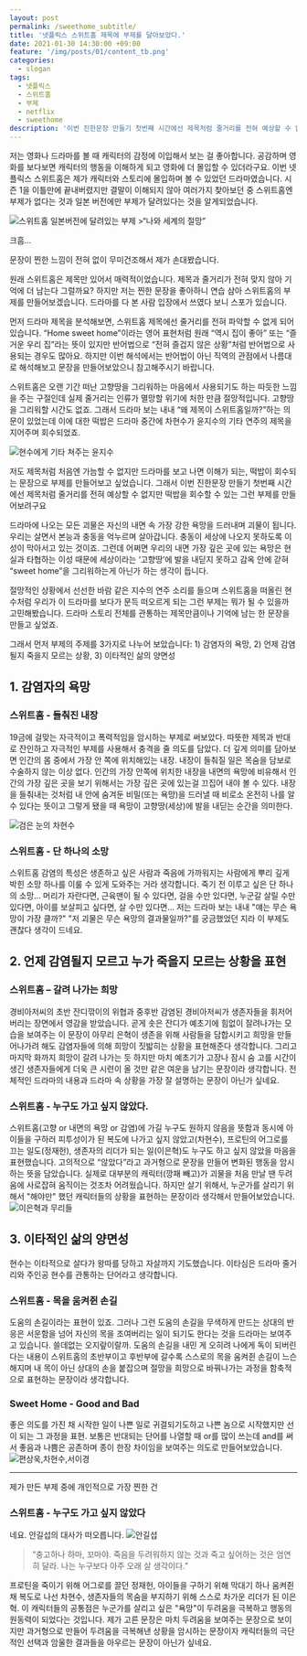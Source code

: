 ```yaml
---
layout: post
permalink: /sweethome_subtitle/
title: '넷플릭스 스위트홈 제목에 부제를 달아보았다.'
date: 2021-01-30 14:30:00 +09:00
feature: '/img/posts/01/content_tb.png'
categories:
  - slogan
tags:
  - 넷플릭스
  - 스위트홈
  - 부제
  - netflix
  - sweethome
description: '이번 진한문장 만들기 첫번째 시간에선 제목처럼 줄거리를 전혀 예상할 수 없지만 떡밥을 회수할 수 있는 그런 부제를 만들어보려구요.'
---
```


저는 영화나 드라마를 볼 때 캐릭터의 감정에 이입해서 보는 걸 좋아합니다. 공감하며 영화를 보다보면 캐릭터의 행동을 이해하게 되고 영화에 더 몰입할 수 있더라구요. 이번 넷플릭스 스위트홈은 제가 캐릭터와 스토리에 몰입하며 볼 수 있었던 드라마였습니다. 시즌 1을 이틀만에 끝내버렸지만 결말이 이해되지 않아 여러가지 찾아보던 중 스위트홈엔 부제가 없다는 것과 일본 버전에만 부제가 달려있다는 것을 알게되었습니다.

<img alt = "스위트홈 일본버전에 달려있는 부제" src="/img/posts/01/japan_subtitle2.jpg">
>“나와 세계의 절망”

크흠...

문장이 찐한 느낌이 전혀 없이 무미건조해서 제가 손대봤습니다.

원래 스위트홈은 제목만 있어서 매력적이었습니다. 제목과 줄거리가 전혀 맞지 않아 기억에 더 남는다 그럴까요? 하지만 저는 찐한 문장을 좋아하니 연습 삼아 스위트홈의 부제를 만들어보겠습니다. 드라마를 다 본 사람 입장에서 쓰였다 보니 스포가 있습니다.

먼저 드라마 제목을 분석해보면, 스위트홈 제목에선 줄거리를 전혀 파악할 수 없게 되어있습니다. “Home sweet home”이라는 영어 표현처럼 원래 “역시 집이 좋아” 또는 “즐거운 우리 집”라는 뜻이 있지만 반어법으로 “전혀 즐겁지 않은 상황”처럼 반어법으로 사용되는 경우도 많아요. 하지만 이번 해석에서는 반어법이 아닌 직역의 관점에서 나름대로 해석해보고 문장을 만들어보았으니 참고해주시기 바랍니다.

스위트홈은 오랜 기간 떠난 고향땅을 그리워하는 마음에서 사용되기도 하는 따듯한 느낌을 주는 구절인데 실제 줄거리는 인류가 멸망할 위기에 처한 만큼 절망적입니다. 고향땅을 그리워할 시간도 없죠. 그래서 드라마 보는 내내 “왜 제목이 스위트홈일까?”하는 의문이 있었는데 이에 대한 떡밥은 드라마 중간에 차현수가 윤지수의 기타 연주의 제목을 지어주며 회수되었죠.

![현수에게 기타 쳐주는 윤지수](/img/posts/01/hyunsoojisoo.png)

저도 제목처럼 처음엔 가늠할 수 없지만 드라마를 보고 나면 이해가 되는, 떡밥이 회수되는 문장으로 부제를 만들어보고 싶었습니다. 그래서 이번 진한문장 만들기 첫번째 시간에선 제목처럼 줄거리를 전혀 예상할 수 없지만 떡밥을 회수할 수 있는 그런 부제를 만들어보려구요

드라마에 나오는 모든 괴물은 자신의 내면 속 가장 강한 욕망을 드러내며 괴물이 됩니다. 우리는 살면서 본능과 충동을 억누르며 살아갑니다. 충동이 세상에 나오지 못하도록 이성이 막아서고 있는 것이죠. 그런데 어쩌면 우리의 내면 가장 깊은 곳에 있는 욕망은 현실과 타협하는 이성 때문에 세상이라는 ‘고향땅’에 발을 내딛지 못하고 감옥 안에 갇혀 “sweet home”을 그리워하는게 아닌가 하는 생각이 듭니다.

절망적인 상황에서 선선한 바람 같은 지수의 연주 소리를 들으며 스위트홈을 떠올린 현수처럼 우리가 이 드라마를 보다가 문득 떠오르게 되는 그런 부제는 뭐가 될 수 있을까 고민해봤습니다. 드라마 스토리 전체를 관통하는 제목만큼이나 기억에 남는 한 문장을 만들고 싶었죠.

그래서 먼저 부제의 주제를 3가지로 나누어 보았습니다: 1) 감염자의 욕망, 2) 언제 감염될지 죽을지 모르는 상황, 3) 이타적인 삶의 양면성

## 1. 감염자의 욕망
### 스위트홈 - 들춰진 내장
19금에 걸맞는 자극적이고 폭력적임을 암시하는 부제로 써보았다. 따뜻한 제목과 반대로 잔인하고 자극적인 부제를 사용해서 충격을 줄 의도를 담았다. 더 깊게 의미를 담아보면 인간의 몸 중에서 가장 안 쪽에 위치해있는 내장. 내장이 들춰질 일은 목숨을 담보로 수술하지 않는 이상 없다. 인간의 가장 안쪽에 위치한 내장을 내면의 욕망에 비유해서 인간의 가장 깊은 곳을 보기 위해서는 가장 깊은 곳에 있는걸 끄집어 내야 볼 수 있다. 내장을 들춰내는 것처럼 내 안에 숨겨둔 비밀(또는 욕망)을 드러낼 때 비로소 온전히 나를 알 수 있다는 뜻이고 그렇게 됐을 때 욕망이 고향땅(세상)에 발을 내딛는 순간을 의미한다.

![검은 눈의 차현수](/img/posts/01/hyunsoo.png)

### 스위트홈 - 단 하나의 소망
스위트홈 감염의 특성은 생존하고 싶은 사람과 죽음에 가까워지는 사람에게 뿌리 깊게 박힌 소망 하나를 이룰 수 있게 도와주는 거라 생각합니다. 죽기 전 이루고 싶은 단 하나의 소망... 머리가 자란다면, 근육맨이 될 수 있다면, 걸을 수만 있다면, 누군갈 살릴 수만 있다면, 아이를 보살피고 싶다면, 살 수만 있다면... 저는 드라마 보는 내내 "얘는 무슨 욕망이 가장 클까?" "저 괴물은 무슨 욕망의 결과물일까?"를 궁금했었던 지라 이 부제도 괜찮다 생각이 드네요.

## 2. 언제 감염될지 모르고 누가 죽을지 모르는 상황을 표현
### 스위트홈 – 갈려 나가는 희망
경비아저씨의 초반 잔디깎이의 위협과 중후반 감염된 경비아저씨가 생존자들을 휘저어버리는 장면에서 영감을 받았습니다. 곧게 솟은 잔디가 예초기에 힘없이 잘려나가는 모습을 보여주는 이 문장이 아무리 은혁이 생존을 위해 사람들을 담합시키고 희망을 만들어나가려 해도 감염자들에 의해 희망이 짓밟히는 상황을 표현해준다 생각합니다. 그리고 마지막 화까지 희망이 갈려 나가는 듯 하지만 마치 예초기가 고장나 잠시 숨 고를 시간이 생긴 생존자들에게 더욱 큰 시련이 올 것만 같은 여운을 남기는 문장이라 생각합니다. 전체적인 드라마의 내용과 드라마 속 상황을 가장 잘 설명하는 문장이 아닌가 싶네요.
### 스위트홈 - 누구도 가고 싶지 않았다.
스위트홈(고향 or 내면의 욕망 or 감염)에 가길 누구도 원하지 않음을 뜻함과 동시에 아이들을 구하러 피투성이가 된 복도에 나가고 싶지 않았고(차현수), 프로틴의 어그로를 끄는 일도(정재헌), 생존자의 리더가 되는 일(이은혁)도 누구도 하고 싶지 않았을 마음을 표현했습니다. 고의적으로 “않았다”라고 과거형으로 문장을 만들어 변화된 행동을 암시하는 뜻을 담았습니다. 실제로 대부분의 캐릭터(깡패 빼고)가 괴물을 처음 만날 땐 두려움에 사로잡혀 움직이는 것조차 어려웠습니다. 하지만 살기 위해서, 누군가를 살리기 위해서 "해야만" 했던 캐릭터들의 상황을 표현하는 문장이라 생각해서 만들어보았습니다.
![이은혁과 무리들](/img/posts/01/eunhyuk.webp)
## 3. 이타적인 삶의 양면성
현수는 이타적으로 살다가 왕따를 당하고 자살까지 기도했습니다. 이타심은 드라마 줄거리와 주인공 현수를 관통하는 단어라고 생각합니다.
### 스위트홈 - 목을 움켜쥔 손길
도움의 손길이라는 표현이 있죠. 그러나 그런 도움의 손길을 무색하게 만드는 상대의 반응은 서운함을 넘어 자신의 목을 조여버리는 일이 되기도 한다는 것을 드라마는 보여주고 있습니다. 쓸데없는 오지랖이랄까. 도움의 손길을 내민 게 오히려 나에게 독이 되버린다는 내용이 스위트홈의 초반부이고 후반부에 갈수록 스스로의 목을 움켜쥔 손길이 느슨해지며 내 목이 아닌 상대의 손을 붙잡으며 절망을 희망으로 바꿔나가는 과정을 함축적으로 표현하는 문장이라 생각합니다.
### Sweet Home - Good and Bad
좋은 의도를 가진 채 시작한 일이 나쁜 일로 귀결되기도하고 나쁜 놈으로 시작했지만 선이 되는 그 과정을 표현. 보통은 반대되는 단어를 나열할 때 or를 많이 쓰는데 and를 써서 좋음과 나쁨은 공존하며 종이 한장 차이임을 보여주는 의도로 만들어보았습니다.
![편상욱,차현수,서이경](/img/posts/01/hyunsoo2.png)

***

제가 만든 부제 중에 개인적으로 가장 찐한 건

### 스위트홈 - 누구도 가고 싶지 않았다

네요. 안길섭의 대사가 떠오릅니다.
![안길섭](/img/posts/01/gilsup.jpg)
>“충고하나 하마, 꼬마야. 죽음을 두려워하지 않는 것과 죽고 싶어하는 것은 엄연히 달라. 나는 누구보다 아주 오래 살 생각이다.”

프로틴을 죽이기 위해 어그로를 끌던 정재헌, 아이들을 구하기 위해 막대기 하나 움켜쥔 채 복도로 나선 차현수, 생존자들의 목숨을 부지하기 위해 스스로 차가운 리더가 된 이은혁.
이 캐릭터들의 공통점은 누군가를 살리고 싶은 "욕망"이 두려움을 극복하고 행동의 원동력이 되었다는 것입니다. 제가 고른 문장은 마치 두려움을 보여주는 문장으로 보이지만 과거형으로 만들어 두려움을 극복해낸 상황을 암시하는 문장이자 캐릭터들의 극단적인 선택과 암울한 결과들을 아우르는 문장이 아닌가 싶네요.
